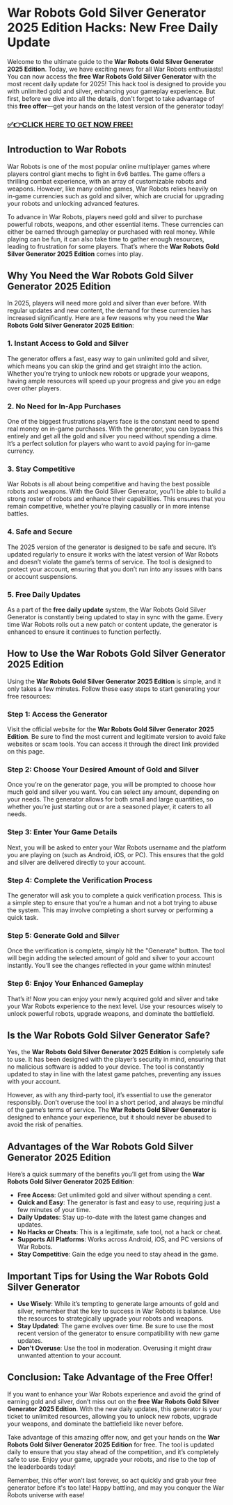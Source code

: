 # War Robots Gold Silver Generator 2025 Edition Hacks: New Free Daily Update

Welcome to the ultimate guide to the **War Robots Gold Silver Generator 2025 Edition**. Today, we have exciting news for all War Robots enthusiasts! You can now access the **free War Robots Gold Silver Generator** with the most recent daily update for 2025! This hack tool is designed to provide you with unlimited gold and silver, enhancing your gameplay experience. But first, before we dive into all the details, don't forget to take advantage of this **free offer**—get your hands on the latest version of the generator today!

### [✅👉CLICK HERE TO GET NOW FREE!](https://freeforyou.xyz/war/robots/go/)

## Introduction to War Robots

War Robots is one of the most popular online multiplayer games where players control giant mechs to fight in 6v6 battles. The game offers a thrilling combat experience, with an array of customizable robots and weapons. However, like many online games, War Robots relies heavily on in-game currencies such as gold and silver, which are crucial for upgrading your robots and unlocking advanced features.

To advance in War Robots, players need gold and silver to purchase powerful robots, weapons, and other essential items. These currencies can either be earned through gameplay or purchased with real money. While playing can be fun, it can also take time to gather enough resources, leading to frustration for some players. That’s where the **War Robots Gold Silver Generator 2025 Edition** comes into play.

## Why You Need the War Robots Gold Silver Generator 2025 Edition

In 2025, players will need more gold and silver than ever before. With regular updates and new content, the demand for these currencies has increased significantly. Here are a few reasons why you need the **War Robots Gold Silver Generator 2025 Edition**:

### 1. **Instant Access to Gold and Silver**
The generator offers a fast, easy way to gain unlimited gold and silver, which means you can skip the grind and get straight into the action. Whether you’re trying to unlock new robots or upgrade your weapons, having ample resources will speed up your progress and give you an edge over other players.

### 2. **No Need for In-App Purchases**
One of the biggest frustrations players face is the constant need to spend real money on in-game purchases. With the generator, you can bypass this entirely and get all the gold and silver you need without spending a dime. It’s a perfect solution for players who want to avoid paying for in-game currency.

### 3. **Stay Competitive**
War Robots is all about being competitive and having the best possible robots and weapons. With the Gold Silver Generator, you’ll be able to build a strong roster of robots and enhance their capabilities. This ensures that you remain competitive, whether you’re playing casually or in more intense battles.

### 4. **Safe and Secure**
The 2025 version of the generator is designed to be safe and secure. It’s updated regularly to ensure it works with the latest version of War Robots and doesn’t violate the game’s terms of service. The tool is designed to protect your account, ensuring that you don’t run into any issues with bans or account suspensions.

### 5. **Free Daily Updates**
As a part of the **free daily update** system, the War Robots Gold Silver Generator is constantly being updated to stay in sync with the game. Every time War Robots rolls out a new patch or content update, the generator is enhanced to ensure it continues to function perfectly.

## How to Use the War Robots Gold Silver Generator 2025 Edition

Using the **War Robots Gold Silver Generator 2025 Edition** is simple, and it only takes a few minutes. Follow these easy steps to start generating your free resources:

### Step 1: Access the Generator
Visit the official website for the **War Robots Gold Silver Generator 2025 Edition**. Be sure to find the most current and legitimate version to avoid fake websites or scam tools. You can access it through the direct link provided on this page.

### Step 2: Choose Your Desired Amount of Gold and Silver
Once you’re on the generator page, you will be prompted to choose how much gold and silver you want. You can select any amount, depending on your needs. The generator allows for both small and large quantities, so whether you’re just starting out or are a seasoned player, it caters to all needs.

### Step 3: Enter Your Game Details
Next, you will be asked to enter your War Robots username and the platform you are playing on (such as Android, iOS, or PC). This ensures that the gold and silver are delivered directly to your account.

### Step 4: Complete the Verification Process
The generator will ask you to complete a quick verification process. This is a simple step to ensure that you’re a human and not a bot trying to abuse the system. This may involve completing a short survey or performing a quick task.

### Step 5: Generate Gold and Silver
Once the verification is complete, simply hit the "Generate" button. The tool will begin adding the selected amount of gold and silver to your account instantly. You’ll see the changes reflected in your game within minutes!

### Step 6: Enjoy Your Enhanced Gameplay
That’s it! Now you can enjoy your newly acquired gold and silver and take your War Robots experience to the next level. Use your resources wisely to unlock powerful robots, upgrade weapons, and dominate the battlefield.

## Is the War Robots Gold Silver Generator Safe?

Yes, the **War Robots Gold Silver Generator 2025 Edition** is completely safe to use. It has been designed with the player’s security in mind, ensuring that no malicious software is added to your device. The tool is constantly updated to stay in line with the latest game patches, preventing any issues with your account.

However, as with any third-party tool, it’s essential to use the generator responsibly. Don’t overuse the tool in a short period, and always be mindful of the game’s terms of service. The **War Robots Gold Silver Generator** is designed to enhance your experience, but it should never be abused to avoid the risk of penalties.

## Advantages of the War Robots Gold Silver Generator 2025 Edition

Here’s a quick summary of the benefits you’ll get from using the **War Robots Gold Silver Generator 2025 Edition**:

- **Free Access**: Get unlimited gold and silver without spending a cent.
- **Quick and Easy**: The generator is fast and easy to use, requiring just a few minutes of your time.
- **Daily Updates**: Stay up-to-date with the latest game changes and updates.
- **No Hacks or Cheats**: This is a legitimate, safe tool, not a hack or cheat.
- **Supports All Platforms**: Works across Android, iOS, and PC versions of War Robots.
- **Stay Competitive**: Gain the edge you need to stay ahead in the game.

## Important Tips for Using the War Robots Gold Silver Generator

- **Use Wisely**: While it’s tempting to generate large amounts of gold and silver, remember that the key to success in War Robots is balance. Use the resources to strategically upgrade your robots and weapons.
- **Stay Updated**: The game evolves over time. Be sure to use the most recent version of the generator to ensure compatibility with new game updates.
- **Don't Overuse**: Use the tool in moderation. Overusing it might draw unwanted attention to your account.

## Conclusion: Take Advantage of the Free Offer!

If you want to enhance your War Robots experience and avoid the grind of earning gold and silver, don’t miss out on the **free War Robots Gold Silver Generator 2025 Edition**. With the new daily updates, this generator is your ticket to unlimited resources, allowing you to unlock new robots, upgrade your weapons, and dominate the battlefield like never before.

Take advantage of this amazing offer now, and get your hands on the **War Robots Gold Silver Generator 2025 Edition** for free. The tool is updated daily to ensure that you stay ahead of the competition, and it’s completely safe to use. Enjoy your game, upgrade your robots, and rise to the top of the leaderboards today!

Remember, this offer won’t last forever, so act quickly and grab your free generator before it's too late! Happy battling, and may you conquer the War Robots universe with ease!
